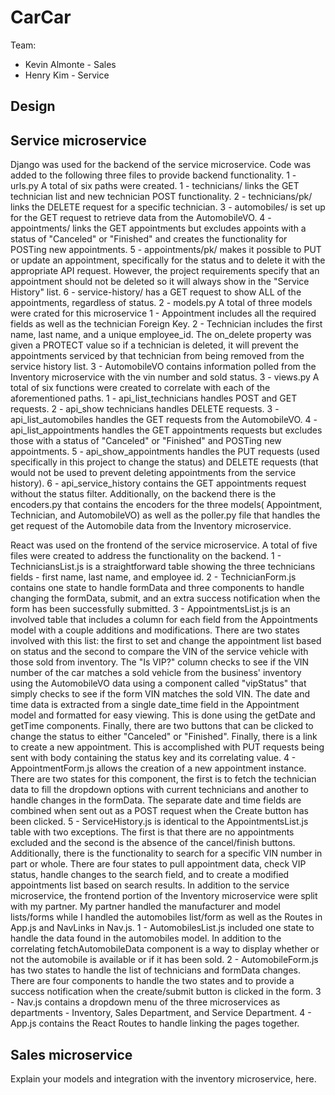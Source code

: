 # CarCar

Team:

- Kevin Almonte - Sales
- Henry Kim - Service

## Design

## Service microservice

Django was used for the backend of the service microservice.
Code was added to the following three files to provide backend functionality.
1 - urls.py
A total of six paths were created.
1 - technicians/ links the GET technician list and new technician POST functionality.
2 - technicians/pk/ links the DELETE request for a specific technician.
3 - automobiles/ is set up for the GET request to retrieve data from the AutomobileVO.
4 - appointments/ links the GET appointments but excludes appoints with a status of "Canceled" or "Finished" and creates the functionality for POSTing new appointments.
5 - appointments/pk/ makes it possible to PUT or update an appointment, specifically for the status and to delete it with the appropriate API request. However, the project requirements specify that an appointment should not be deleted so it will always show in the "Service History" list.
6 - service-history/ has a GET request to show ALL of the appointments, regardless of status.
2 - models.py
A total of three models were crated for this microservice
1 - Appointment includes all the required fields as well as the technician Foreign Key.
2 - Technician includes the first name, last name, and a unique employee_id. The on_delete property was given a PROTECT value so if a technician is deleted, it will prevent the appointments serviced by that technician from being removed from the service history list.
3 - AutomobileVO contains information polled from the Inventory microservice with the vin number and sold status.
3 - views.py
A total of six functions were created to correlate with each of the aforementioned paths.
1 - api_list_technicians handles POST and GET requests.
2 - api_show technicians handles DELETE requests.
3 - api_list_automobiles handles the GET requests from the AutomobileVO.
4 - api_list_appointments handles the GET appointments requests but excludes those with a status of "Canceled" or "Finished" and POSTing new appointments.
5 - api_show_appointments handles the PUT requests (used specifically in this project to change the status) and DELETE requests (that would not be used to prevent deleting appointments from the service history).
6 - api_service_history contains the GET appointments request without the status filter.
Additionally, on the backend there is the encoders.py that contains the encoders for the three models( Appointment, Technician, and AutomobileVO) as well as the poller.py file that handles the get request of the Automobile data from the Inventory microservice.

React was used on the frontend of the service microservice.
A total of five files were created to address the functionality on the backend.
1 - TechniciansList.js is a straightforward table showing the three technicians fields - first name, last name, and employee id.
2 - TechnicianForm.js contains one state to handle formData and three components to handle changing the formData, submit, and an extra success notification when the form has been successfully submitted.
3 - AppointmentsList.js is an involved table that includes a column for each field from the Appointments model with a couple additions and modifications. There are two states involved with this list: the first to set and change the appointment list based on status and the second to compare the VIN of the service vehicle with those sold from inventory. The "Is VIP?" column checks to see if the VIN number of the car matches a sold vehicle from the business' inventory using the AutomobileVO data using a component called "vipStatus" that simply checks to see if the form VIN matches the sold VIN. The date and time data is extracted from a single date_time field in the Appointment model and formatted for easy viewing. This is done using the getDate and getTime components. Finally, there are two buttons that can be clicked to change the status to either "Canceled" or "Finished". Finally, there is a link to create a new appointment. This is accomplished with PUT requests being sent with body containing the status key and its correlating value.
4 - AppointmentForm.js allows the creation of a new appointment instance. There are two states for this component, the first is to fetch the technician data to fill the dropdown options with current technicians and another to handle changes in the formData. The separate date and time fields are combined when sent out as a POST request when the Create button has been clicked.
5 - ServiceHistory.js is identical to the AppointmentsList.js table with two exceptions. The first is that there are no appointments excluded and the second is the absence of the cancel/finish buttons. Additionally, there is the functionality to search for a specific VIN number in part or whole. There are four states to pull appointment data, check VIP status, handle changes to the search field, and to create a modified appointments list based on search results.
In addition to the service microservice, the frontend portion of the Inventory microservice were split with my partner. My partner handled the manufacturer and model lists/forms while I handled the automobiles list/form as well as the Routes in App.js and NavLinks in Nav.js.
1 - AutomobilesList.js included one state to handle the data found in the automobiles model. In addition to the correlating fetchAutomobileData component is a way to display whether or not the automobile is available or if it has been sold.
2 - AutomobileForm.js has two states to handle the list of technicians and formData changes. There are four components to handle the two states and to provide a success notification when the create/submit button is clicked in the form.
3 - Nav.js contains a dropdown menu of the three microservices as departments - Inventory, Sales Department, and Service Department.
4 - App.js contains the React Routes to handle linking the pages together.

## Sales microservice

Explain your models and integration with the inventory
microservice, here.
